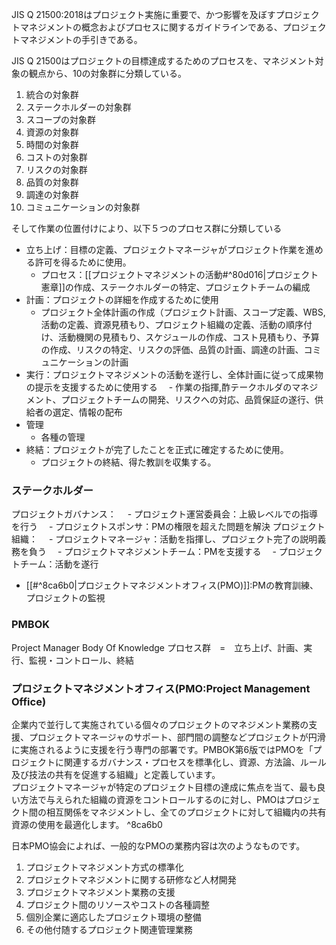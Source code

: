 JIS Q 21500:2018はプロジェクト実施に重要で、かつ影響を及ぼすプロジェクトマネジメントの概念およびプロセスに関するガイドラインである、プロジェクトマネジメントの手引きである。

JIS Q 21500はプロジェクトの目標達成するためのプロセスを、マネジメント対象の観点から、10の対象群に分類している。
1. 統合の対象群
2. ステークホルダーの対象群
3. スコープの対象群
4. 資源の対象群
5. 時間の対象群
6. コストの対象群
7. リスクの対象群
8. 品質の対象群
9. 調達の対象群
10. コミュニケーションの対象群

そして作業の位置付けにより、以下５つのプロセス群に分類している
- 立ち上げ：目標の定義、プロジェクトマネージャがプロジェクト作業を進める許可を得るために使用。
  - プロセス：[[プロジェクトマネジメントの活動#^80d016|プロジェクト憲章]]の作成、ステークホルダーの特定、プロジェクトチームの編成
- 計画：プロジェクトの詳細を作成するために使用
  - プロジェクト全体計画の作成（プロジェクト計画、スコープ定義、WBS,活動の定義、資源見積もり、プロジェクト組織の定義、活動の順序付け、活動機関の見積もり、スケジュールの作成、コスト見積もり、予算の作成、リスクの特定、リスクの評価、品質の計画、調達の計画、コミュニケーションの計画
- 実行：プロジェクトマネジメントの活動を遂行し、全体計画に従って成果物の提示を支援するために使用する
　- 作業の指揮,酢テークホルダのマネジメント、プロジェクトチームの開発、リスクへの対応、品質保証の遂行、供給者の選定、情報の配布
- 管理
  - 各種の管理
- 終結：プロジェクトが完了したことを正式に確定するために使用。
  - プロジェクトの終結、得た教訓を収集する。

### ステークホルダー
プロジェクトガバナンス：
　- プロジェクト運営委員会：上級レベルでの指導を行う
　- プロジェクトスポンサ：PMの権限を超えた問題を解決
プロジェクト組織：
　- プロジェクトマネージャ：活動を指揮し、プロジェクト完了の説明義務を負う
　- プロジェクトマネジメントチーム：PMを支援する
　- プロジェクトチーム：活動を遂行
- [[#^8ca6b0|プロジェクトマネジメントオフィス(PMO)]]:PMの教育訓練、プロジェクトの監視

### PMBOK
Project Manager Body Of Knowledge
プロセス群　=　立ち上げ、計画、実行、監視・コントロール、終結

### プロジェクトマネジメントオフィス(PMO:Project Management Office)
企業内で並行して実施されている個々のプロジェクトのマネジメント業務の支援、プロジェクトマネージャのサポート、部門間の調整などプロジェクトが円滑に実施されるように支援を行う専門の部署です。PMBOK第6版ではPMOを「プロジェクトに関連するガバナンス・プロセスを標準化し、資源、方法論、ルール及び技法の共有を促進する組織」と定義しています。  
プロジェクトマネージャが特定のプロジェクト目標の達成に焦点を当て、最も良い方法で与えられた組織の資源をコントロールするのに対し、PMOはプロジェクト間の相互関係をマネジメントし、全てのプロジェクトに対して組織内の共有資源の使用を最適化します。   ^8ca6b0
  
日本PMO協会によれば、一般的なPMOの業務内容は次のようなものです。

1. プロジェクトマネジメント方式の標準化
2. プロジェクトマネジメントに関する研修など人材開発
3. プロジェクトマネジメント業務の支援
4. プロジェクト間のリソースやコストの各種調整
5. 個別企業に適応したプロジェクト環境の整備
6. その他付随するプロジェクト関連管理業務
